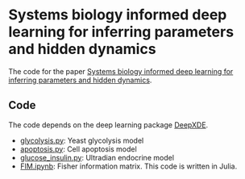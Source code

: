 # Systems biology informed deep learning for inferring parameters and hidden dynamics

The code for the paper [Systems biology informed deep learning for inferring parameters and hidden dynamics]().

## Code

The code depends on the deep learning package [DeepXDE](https://github.com/lululxvi/deepxde).

- [glycolysis.py](glycolysis.py): Yeast glycolysis model
- [apoptosis.py](apoptosis.py): Cell apoptosis model
- [glucose_insulin.py](glucose_insulin.py): Ultradian endocrine model
- [FIM.ipynb](FIM.ipynb): Fisher information matrix. This code is written in Julia.
